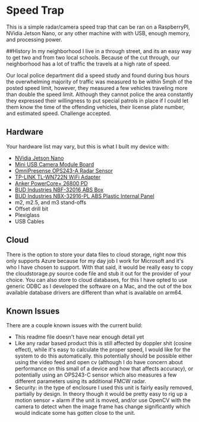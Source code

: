 # Speed Trap

This is a simple radar/camera speed trap that can be ran on a RaspberryPI, NVidia Jetson Nano, 
or any other machine with with USB, enough memory, and processing power.

##History 
In my neighborhood I live in a through street, and its an easy way to get two and from two local schools.
Because of the cut through, our neighborhood has a lot of traffic the travels at a high rate of speed.

Our local police department did a speed study and found during bus hours the overwhelming majority of 
traffic was measured to be within 5mph of the posted speed limit, however, they measured a few 
vehicles traveling more than double the speed limit. Although they cannot police the area constantly 
they expressed their willingness to put special patrols in place if I could let them know the time
of the offending vehicles, their license plate number, and estimated speed. Challenge accepted. 

## Hardware
Your hardware list may vary, but this is what I built my device with:
 * [NVidia Jetson Nano](https://developer.nvidia.com/embedded/jetson-nano-developer-kit)
 * [Mini USB Camera Module Board](https://www.amazon.com/gp/product/B07MFTDHLH/ref=ppx_yo_dt_b_asin_title_o08_s00?ie=UTF8&psc=1)
 * [OmniPresense OPS243-A Radar Sensor](https://omnipresense.com/product/ops243-doppler-radar-sensor/)
 * [TP-LINK TL-WN722N WiFi Adapter](https://www.microcenter.com/product/361805/tl-wn722n-150mbps-wireless-n-usb-adapter)
 * [Anker PowerCore+ 26800 PD](https://www.amazon.com/gp/product/B01MZ61PRW/ref=ppx_yo_dt_b_search_asin_title?ie=UTF8&psc=1)
 * [BUD Industries NBF-32016 ABS Box](https://www.amazon.com/gp/product/B005UPANU2/ref=ppx_yo_dt_b_asin_title_o04_s01?ie=UTF8&psc=1)
 * [BUD Industries NBX-32916-PL ABS Plastic Internal Panel](https://www.amazon.com/gp/product/B005UPE83U/ref=ppx_yo_dt_b_asin_image_o04_s00?ie=UTF8&psc=1)
 * m2, m2.5, and m3 stand-offs
 * Offset drill bit
 * Plexiglass
 * USB Cables

## Cloud
There is the option to store your data files to cloud storage, right now this only supports Azure
because for my day job I work for Microsoft and it's who I have chosen to support. With that said,
it would be really easy to copy the cloudstorage.py source code file and stub it out for the provider 
of your choice. You can also store to cloud databases, for this I have opted to use generic ODBC as
I developed the software on a Mac, and the out of the box available database drivers are different 
than what is available on arm64.

## Known Issues
There are a couple known issues with the current build:
 * This readme file doesn't have near enough detail yet
 * Like any radar based product this is still affected by doppler shit (cosine effect), while 
   it's easy to calculate the proper speed, I would like for the system to do this automatically. 
   this potentially should be possible either using the video feed and open cv (although I do have
   concern about performance on this small of a device and how that affects accuracy), or potentially
   using an OPS243-C sensor which also measures a few different parameters using its additional 
   FMCW radar.
 * Security: in the type of enclosure I used this unit is fairly easily removed, partially by design. In
   theory though it would be pretty easy to rig up a motion sensor + alarm if the unit is moved, and/or
   use OpenCV with the camera to detect when the image frame has change significantly which would
   indicate some has gotten close to the unit.
